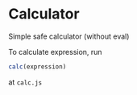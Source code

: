 # Calculator
Simple safe calculator (without eval)

To calculate expression, run
```js
calc(expression)
```
at ```calc.js```
